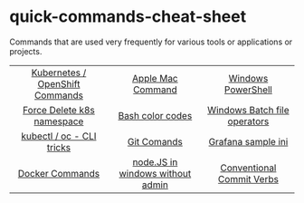 # quick-commands-cheat-sheet

Commands that are used very frequently for various tools or applications or projects.

<table align="center">
    <tr>
        <td align="center"><a href="./kubernetes">Kubernetes / OpenShift Commands</a></td>
        <td align="center"><a href="./mac-commands">Apple Mac Command</a></td>
        <td align="center"><a href="./windows-powershell">Windows PowerShell</a></td>
    </tr>
    <tr>
        <td align="center"><a href="./force-delete-kubernetes-namespace">Force Delete k8s namespace</a></td>
        <td align="center"><a href="./bash_command">Bash color codes</a></td>
        <td align="center"><a href="./windows-batch-file">Windows Batch file operators</a></td>
    </tr>
    <tr>
        <td align="center"><a href="./get-resources">kubectl / oc - CLI tricks</a></td>
        <td align="center"><a href="./git">Git Comands</a></td>
        <td align="center"><a href="./grafana-ini">Grafana sample ini</a></td>
    </tr>
    <tr>
        <td align="center"><a href="./docker-commands">Docker Commands</a></td>
        <td align="center"><a href="./nodeJS-in-windows">node.JS in windows without admin</a></td>
        <td align="center"><a href="./conventional-commit-verbs">Conventional Commit Verbs</a> </td>
    </tr>

</table>
